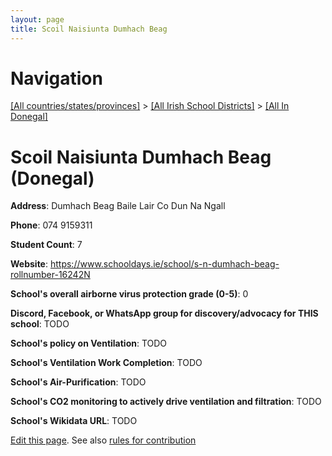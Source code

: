 ```yaml
---
layout: page
title: Scoil Naisiunta Dumhach Beag
---
```

# Navigation

[[All countries/states/provinces]](../../..) > [[All Irish School Districts]](../..) > [[All In Donegal]](..)

# Scoil Naisiunta Dumhach Beag (Donegal)

**Address**: Dumhach Beag Baile Lair Co Dun Na Ngall

**Phone**: 074 9159311

**Student Count**: 7

**Website**: <https://www.schooldays.ie/school/s-n-dumhach-beag-rollnumber-16242N>

**School's overall airborne virus protection grade (0-5)**: 0

**Discord, Facebook, or WhatsApp group for discovery/advocacy for THIS school**: TODO

**School's policy on Ventilation**: TODO

**School's Ventilation Work Completion**: TODO

**School's Air-Purification**: TODO

**School's CO2 monitoring to actively drive ventilation and filtration**: TODO

**School's Wikidata URL**: TODO


[Edit this page](https://github.com/ventilate-schools/Ireland/edit/main/./Donegal/Scoil_Naisiunta_Dumhach_Beag.md). See also [rules for contribution](../../../contribution-rules/)